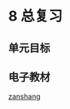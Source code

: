 # 8 总复习

## 单元目标


## 电子教材

<Epep grade="xxsx1b" :pep="1221001102121" :pages="90" :paged="101" ></Epep>

[zanshang](../res/zanshang.md ':include')